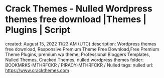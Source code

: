# Crack Themes - Nulled Wordpress themes free download |Themes | Plugins | Script

created: August 15, 2022 11:23 AM (UTC)
description: Wordpress themes free download, Responsive Premium Theme Free Download,Free Premium Theme Plugins, premium wp theme, Professional Bloggers Templates, Nulled Themes, Cracked Themes, nulled wordpress themes
folder: BOOKMRKS-MTHRFCKR / PIRACY-MTHRFCKR / Nulled
tags: nulled
url: https://www.crackthemes.com